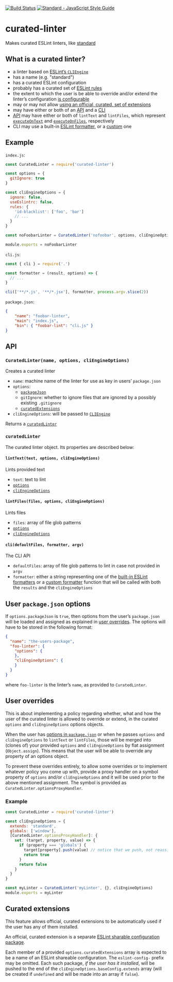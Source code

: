 [![Build Status](https://travis-ci.org/mightyiam/curated-linter.svg?branch=master)](https://travis-ci.org/mightyiam/curated-linter)
[![Standard - JavaScript Style Guide](https://cdn.rawgit.com/feross/standard/master/badge.svg)](https://github.com/feross/standard)

# curated-linter

Makes curated ESLint linters, like [standard](http://standardjs.com/)

## What is a curated linter?

- a linter based on [ESLint’s `CLIEngine`](http://eslint.org/docs/developer-guide/nodejs-api#cliengine)
- has a name (e.g. "standard")
- has a curated ESLint configuration
- probably has a curated set of [ESLint rules](http://eslint.org/docs/rules/)
- the extent to which the user is be able to override and/or extend the linter’s configuration [is configurable](#user-overrides)
- may or may not allow [using an official, curated, set of extensions](#curated-extensions)
- may have either or both of an [API](#api) and a [CLI](#cli)
- [API](#api) may have either or both of `lintText` and `lintFiles`, which represent [`executeOnText`](http://eslint.org/docs/developer-guide/nodejs-api#executeontext) and [`executeOnFiles`](http://eslint.org/docs/developer-guide/nodejs-api#executeonfiles), respectively
- CLI may use a built-in [ESLint formatter](http://eslint.org/docs/user-guide/formatters/), or a [custom](http://eslint.org/docs/developer-guide/working-with-custom-formatters) one

## Example

`index.js`:
```js
const CuratedLinter = require('curated-linter')

const options = {
  gitIgnore: true
}

const cliEngineOptions = {
  ignore: false,
  useEslintrc: false,
  rules: {
    'id-blacklist': ['foo', 'bar']
    // ...
  }
}

const noFoobarLinter = CuratedLinter('nofoobar', options, cliEngineOptions)

module.exports = noFoobarLinter
```

`cli.js`:
```js
const { cli } = require('.')

const formatter = (result, options) => {
  // ...
}

cli(['**/*.js', '**/*.jsx'], formatter, process.argv.slice(2))
```

`package.json`:
```json
{
	"name": "foobar-linter",
	"main": "index.js",
	"bin": { "foobar-lint": "cli.js" }
}
```

## API

### `CuratedLinter(name, options, cliEngineOptions)`

Creates a curated linter

- `name`:
  machine name of the linter for use as key in users’ `package.json`
- `options`:
  - [`packageJson`](#user-packagejson-options)
  - `gitIgnore`:
    whether to ignore files that are ignored by a possibly existing `.gitignore`
  - [`curatedExtensions`](#curated-extensions)
- `cliEngineOptions`:
	will be passed to [`CLIEngine`](http://eslint.org/docs/developer-guide/nodejs-api#cliengine)

Returns a [`curatedLinter`](#curatedlinter)

### `curatedLinter`

The curated linter object. Its properties are described below:

#### `lintText(text, options, cliEngineOptions)`

Lints provided text

- `text`:
  text to lint
- [`options`](#user-overrides)
- [`cliEngineOptions`](#overriding-and-extending)

#### `lintFiles(files, options, cliEngineOptions)`

Lints files

- `files`:
  array of file glob patterns
- [`options`](#overriding-and-extending)
- [`cliEngineOptions`](#overriding-and-extending)

#### `cli(defaultFiles, formatter, argv)`

The CLI API

- `defaultFiles`:
  array of file glob patterns to lint in case not provided in `argv`
- `formatter`:
  either a string representing one of the [built-in ESLint formatters](http://eslint.org/docs/user-guide/formatters/) or a [custom formatter](http://eslint.org/docs/developer-guide/working-with-custom-formatters) function that will be called with both the `results` and the `cliEngineOptions`

## User `package.json` options

If `options.packageJson` is `true`, then options from the user’s `package.json` will be loaded and assigned as explained in [user overrides](#user-overrides). The options will have to be stored in the following format:

```json
{
  "name": "the-users-package",
  "foo-linter": {
    "options": {
    },
    "cliEngineOptions": {
    }
  }
}
```

where `foo-linter` is the linter’s `name`, as provided to `CuratedLinter`.

## User overrides

This is about implementing a policy regarding whether, what and how the user of the curated linter is allowed to override or extend, in the curated `options` and `cliEngineOptions` options objects.

When the user has [options in `package.json`](#user-packagejson-options) or when he passes `options` and `cliEngineOptions` to `lintText` or `lintFiles`, those will be merged into (clones of) your provided `options` and `cliEngineOptions` by flat assignment (`Object.assign`). This means that the user will be able to override any property of an options object.

To prevent these overrides entirely, to allow some overrides or to implement whatever policy you come up with, provide a proxy handler on a symbol property of `options` and/or `cliEngineOptions` and it will be used prior to the above mentioned assignment. The symbol is provided as `CuratedLinter.optionsProxyHandler`.

### Example

```js
const CuratedLinter = require('curated-linter')

const cliEngineOptions = {
  extends: 'standard',
  globals: ['window'],
  [CuratedLinter.optionsProxyHandler]: {
    set: (target, property, value) => {
      if (property === 'globals') {
        target[property].push(value) // notice that we push, not reassign
        return true
      }
      return false
    }
  }
}

const myLinter = CuratedLinter('myLinter', {}, cliEngineOptions)
module.exports = myLinter
```

## Curated extensions

This feature allows official, curated extensions to be automatically used if the user has any of them installed.

An official, curated extension is a separate [ESLint sharable configuration package](http://eslint.org/docs/developer-guide/shareable-configs).

Each member of a provided `options.curatedExtensions` array is expected to be a name of an ESLint shareable configuration. The `eslint-config-` prefix may be omitted. Each such package, *if the user has it installed*, will be pushed to the end of the `cliEngineOptions.baseConfig.extends` array (will be created if `undefined` and will be made into an array if `false`).
